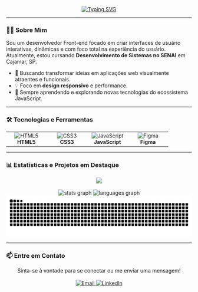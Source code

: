 <div align="center">
  <a href="https://git.io/typing-svg"><img src="https://readme-typing-svg.demolab.com?font=JetBrains+Mono&size=32&pause=1000&color=FFFFFF&center=true&vCenter=true&width=435&lines=Ol%C3%A1%2C+sou+Murilo+Sousa;Desenvolvedor+Front-end" alt="Typing SVG" /></a>
</div>

---

### 👨‍💻 Sobre Mim
<p align="left">
  Sou um desenvolvedor Front-end focado em criar interfaces de usuário interativas, dinâmicas e com foco total na experiência do usuário. Atualmente, estou cursando <b>Desenvolvimento de Sistemas no SENAI</b> em Cajamar, SP.
</p>

- 🚀 Buscando transformar ideias em aplicações web visualmente atraentes e funcionais.
- 💡 Foco em <b>design responsivo</b> e performance.
- 🌱 Sempre aprendendo e explorando novas tecnologias do ecossistema JavaScript.

---

### 🛠️ Tecnologias e Ferramentas

<table align="center">
  <tr>
    <td align="center" width="96">
      <img src="https://cdn.jsdelivr.net/gh/devicons/devicon/icons/html5/html5-original.svg" width="48" height="48" alt="HTML5" />
      <br><strong>HTML5</strong>
    </td>
    <td align="center" width="96">
      <img src="https://cdn.jsdelivr.net/gh/devicons/devicon/icons/css3/css3-original.svg" width="48" height="48" alt="CSS3" />
      <br><strong>CSS3</strong>
    </td>
    <td align="center" width="96">
      <img src="https://cdn.jsdelivr.net/gh/devicons/devicon/icons/javascript/javascript-original.svg" width="48" height="48" alt="JavaScript" />
      <br><strong>JavaScript</strong>
    </td>
    <td align="center" width="96">
      <img src="https://cdn.jsdelivr.net/gh/devicons/devicon/icons/figma/figma-original.svg" width="48" height="48" alt="Figma" />
      <br><strong>Figma</strong>
    </td>
  </tr>
</table>

---

### 📊 Estatísticas e Projetos em Destaque

<div align="center">
  <a href="https://github.com/Murilo-Sousa/projetos">
    <img align="center" src="https://github-readme-stats.vercel.app/api/pin/?username=Murilo-Sousa&repo=projetos&theme=github_dark&border_radius=8" />
  </a>
  <br> <br>
  <img src="https://github-readme-stats.vercel.app/api?username=Murilo-Sousa&show_icons=true&include_all_commits=true&count_private=true&theme=github_dark&locale=pt-br&hide_border=false&border_radius=8" height="150" alt="stats graph"  />
  <img src="https://github-readme-stats.vercel.app/api/top-langs?username=Murilo-Sousa&locale=pt-br&layout=compact&card_width=320&langs_count=5&theme=github_dark&hide_border=false&border_radius=8" height="150" alt="languages graph"  />
</div>

<img src="https://raw.githubusercontent.com/Murilo-Sousa/Murilo-Sousa/output/snake.svg" alt="Snake animation" />

---

### 📫 Entre em Contato
<p align="center">
  Sinta-se à vontade para se conectar ou me enviar uma mensagem!
  <br><br>
  <a href="mailto:lov.devweb@gmail.com" target="_blank">
    <img src="https://img.shields.io/badge/Email-D14836?style=for-the-badge&logo=gmail&logoColor=white" alt="Email">
  </a>
  <a href="https://www.linkedin.com/in/murilo-sousa-230913369/" target="_blank">
    <img src="https://img.shields.io/badge/LinkedIn-0077B5?style=for-the-badge&logo=linkedin&logoColor=white" alt="LinkedIn">
  </a>
</p>
